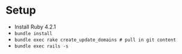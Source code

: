 # Setup

- Install Ruby 4.2.1
- `bundle install`
- `bundle exec rake create_update_domains # pull in git content`
- `bundle exec rails -s`
